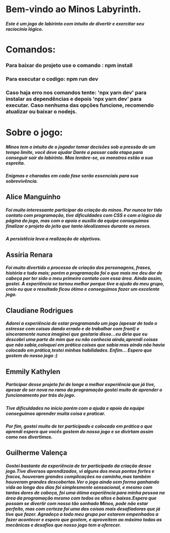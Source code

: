 <head>
    <link rel="stylesheet" href="/css/README.css">
</head>

<h1> Bem-vindo ao Minos Labyrinth. </h1>

<h5> Este é um jogo de labirinto com intuito de divertir e exercitar seu raciocínio lógico. </h5>

<h1> Comandos: </h1>

<h3> Para baixar do projeto use o comando : npm install </h3>
<h3> Para executar o codigo: npm run dev </h3>
<h3> Caso haja erro nos comandos tente: 'npx yarn dev' para instalar as dependências e depois 'npx yarn dev' para executar. Caso nenhuma das opções funcione, recomendo atualizar ou baixar o nodejs. </h3>

<h1> Sobre o jogo: </h1>
<h5> Minos tem o intuito de o jogador tomar decisões sob a pressão de um tempo limite, você deve ajudar Dante a passar cada etapa para conseguir sair do labirinto. Mas lembre-se, os monstros estão a sua espreita. </h5>
<h5> Enigmas e charadas em cada fase serão essenciais para sua sobrevivência. </h5>

<h2> Alice Manguinho </h2>

<h5> Foi muito interessante participar da criação do minos. Por nunca ter tido contato com programação, tive dificuldades com CSS e com a lógica da página do jogo, mas com o apoio e auxílio da equipe conseguimos finalizar o projeto do jeito que tanto idealizamos durante os meses. </h5>
<h5> A persistêcia leva a realizaçâo de objetivos. </h5>

<h2> Assíria Renara </h2> 

<h5> Foi muito divertido o processo de criação dos personagens, frases, história e tudo mais; porém a programação foi o que mais me deu dor de cabeça por ter sido o meu primeiro contato com essa área. Ainda assim, gostei. A experiência se tornou melhor porque tive a ajuda do meu grupo, creio eu que o resultado ficou ótimo e conseguimos fazer um excelente jogo. </h5>


<h2> Claudiane Rodrigues </h2>

<h5>Adorei a experiência de estar programando um jogo (apesar de todo o estresse com coisas dando errado e de trabalhar com front) e sinceramente nunca imaginei que gostaria disso...eu diria que eu descobri uma parte de mim que eu não conhecia ainda,aprendi coisas que não sabia,coloquei em prática coisas que sabia mas ainda não havia colocado em prática,testei minhas habilidades. Enfim... Espero que gostem do nosso jogo :)

<h2> Emmily Kathylen </h2>

<h5>Participar desse projeto foi de longe a melhor experiência que já tive, apesar de ser nova no ramo da programação gostei muito de aprender o funcionamento por trás do jogo.</h5>
<h5>Tive dificuldades no inicio porém com a ajuda e apoio da equipe conseguimos aprender muita coisa e praticar.</h5>
<h5> Por fim, gostei muito de ter participado e colocado em prática o que aprendi espero que vocês gostem do nosso jogo e se divirtam assim como nos divertimos.</h5>

<h2> Guilherme Valença </h2>

<h5>Gostei bastante da experiência de ter participado da criação desse jogo.Tive diversos aprendizados, vi alguns dos meus pontos fortes e fracos, houveram grandes complicações no caminho,mas também houveram grandes descobertas.Ver o jogo ainda sem forma ganhando vida ao longo dos dias foi simplesmente sensacional, e mesmo com tantas dores de cabeça, foi uma ótima experiência para minha pessoa na área da programação mesmo com todos os altos e baixos.Espero que possam se divertir com nosso tão sonhado Minos, pode não estar perfeito, mas com certeza foi uma das coisas mais desafiadoras que já tive que fazer. Agradeço a todo meu grupo por estarem empenhados a fazer acontecer e espero que gostem, e aproveitem ao máximo todas as mecânicas e desafios que nosso jogo tem a oferecer.</h5>
